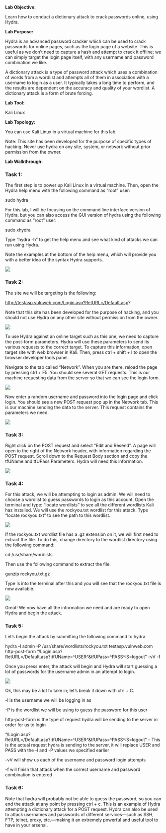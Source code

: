 **Lab Objective:**

Learn how to conduct a dictionary attack to crack passwords online, using Hydra.

**Lab Purpose:**

Hydra is an advanced password cracker which can be used to crack passwords for online pages, such as the login page of a website. This is useful as we don’t need to capture a hash and attempt to crack it offline; we can simply target the login page itself, with any username and password combination we like.

A dictionary attack is a type of password attack which uses a combination of words from a wordlist and attempts all of them in association with a username to login as a user. It typically takes a long time to perform, and the results are dependent on the accuracy and quality of your wordlist. A dictionary attack is a form of brute forcing.

**Lab Tool:**

Kali Linux

**Lab Topology:**

You can use Kali Linux in a virtual machine for this lab.

Note: This site has been developed for the purpose of specific types of hacking. Never use hydra on any site, system, or network without prior permission from the owner.

**Lab Walkthrough:**

### Task 1:

The first step is to power up Kali Linux in a virtual machine. Then, open the Hydra help menu with the following command as “root” user:

sudo hydra

For this lab, I will be focusing on the command line interface version of Hydra, but you can also access the GUI version of hydra using the following command as “root” user:

sudo xhydra

Type “hydra -h” to get the help menu and see what kind of attacks we can run using Hydra.

Note the examples at the bottom of the help menu, which will provide you with a better idea of the syntax Hydra supports.

![](attachements/4-1.png)

### Task 2:

The site we will be targeting is the following:

http://testasp.vulnweb.com/Login.asp?RetURL=/Default.asp?

Note that this site has been developed for the purpose of hacking, and you should not use Hydra on any other site without permission from the owner.

![](attachements/4-2-1.png)

To use Hydra against an online target such as this one, we need to capture the post-form parameters. Hydra will use these parameters to send its various requests to the correct target. To capture this information, open target site with web browser in Kali. Then, press ctrl + shift + I to open the browser developer tools panel.

Navigate to the tab called “Network”. When you are there, reload the page by pressing ctrl + F5. You should see several GET requests. This is our machine requesting data from the server so that we can see the login form.

![](attachements/4-3.png)

Now enter a random username and password into the login page and click login. You should see a new POST request pop up in the Network tab. This is our machine sending the data to the server. This request contains the parameters we need.

![](attachements/4-4.png)

### Task 3:

Right click on the POST request and select “Edit and Resend”. A page will open to the right of the Network header, with information regarding the POST request. Scroll down to the Request Body section and copy the tfUName and tfUPass Parameters. Hydra will need this information.

![](attachements/4-5.png)

### Task 4:

For this attack, we will be attempting to login as admin. We will need to choose a wordlist to guess passwords to login as this account. Open the terminal and type: “locate wordlists” to see all the different wordlists Kali has installed. We will use the rockyou.txt wordlist for this attack. Type “locate rockyou.txt” to see the path to this wordlist.

![](attachements/4-6.png)

If the rockyou.txt wordlist file has a .gz extension on it, we will first need to extract the file. To do this, change directory to the wordlist directory using the following command:

cd /usr/share/wordlists

Then use the following command to extract the file:

gunzip rockyou.txt.gz

Type ls into the terminal after this and you will see that the rockyou.txt file is now available.

![](attachements/4-7.png)

Great! We now have all the information we need and are ready to open Hydra and begin the attack.

### Task 5:

Let’s begin the attack by submitting the following command to hydra:

hydra -l admin -P /usr/share/wordlists/rockyou.txt testasp.vulnweb.com http-post-form “/Login.asp?RetURL=/Default.asp?:tfUName=^USER^&tfUPass=^PASS^:S=logout” -vV -f

Once you press enter, the attack will begin and Hydra will start guessing a lot of passwords for the username admin in an attempt to login.

![](attachements/4-8.png)

Ok, this may be a lot to take in; let’s break it down with ctrl + C.

-l is the username we will be logging in as

-P is the wordlist we will be using to guess the password for this user

http-post-form is the type of request hydra will be sending to the server in order for us to login

“/Login.asp?RetURL=/Default.asp?:tfUName=^USER^&tfUPass=^PASS^:S=logout” – This is the actual request hydra is sending to the server, it will replace USER and PASS with the -l and -P values we specified earlier

-vV will show us each of the username and password login attempts

-f will finish that attack when the correct username and password combination is entered

### Task 6:

Note that hydra will probably not be able to guess the password, so you can end the attack at any point by pressing ctrl + c. This is an example of Hydra attempting a dictionary attack for a POST request. Hydra can also be used to attack usernames and passwords of different services—such as SSH, FTP, telnet, proxy, etc.—making it an extremely powerful and useful tool to have in your arsenal.